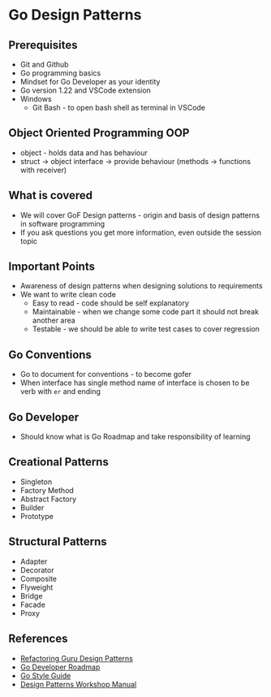 # Go Design Patterns

## Prerequisites

* Git and Github
* Go programming basics
* Mindset for Go Developer as your identity
* Go version 1.22 and VSCode extension
* Windows
  * Git Bash - to open bash shell as terminal in VSCode

## Object Oriented Programming OOP

* object - holds data and has behaviour
* struct -> object interface -> provide behaviour (methods -> functions with receiver)

## What is covered

* We will cover GoF Design patterns - origin and basis of design patterns in software programming
* If you ask questions you get more information, even outside the session topic

## Important Points

* Awareness of design patterns when designing solutions to requirements
* We want to write clean code
  * Easy to read - code should be self explanatory
  * Maintainable - when we change some code part it should not break another area
  * Testable - we should be able to write test cases to cover regression

## Go Conventions

* Go to document for conventions - to become gofer
* When interface has single method name of interface is chosen to be verb with `er` and ending

## Go Developer

* Should know what is Go Roadmap and take responsibility of learning

## Creational Patterns

* Singleton
* Factory Method
* Abstract Factory
* Builder
* Prototype

## Structural Patterns

* Adapter
* Decorator
* Composite
* Flyweight
* Bridge
* Facade
* Proxy

## References

* [Refactoring Guru Design Patterns](https://refactoring.guru/design-patterns)
* [Go Developer Roadmap](https://roadmap.sh/golang)
* [Go Style Guide](https://google.github.io/styleguide/go/)
* [Design Patterns Workshop Manual](https://github.com/tusharjoshi/design-patterns-workshop/releases/download/0.2/design-patterns-workshop.pdf)
